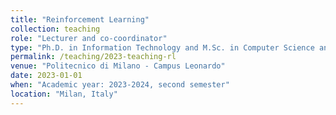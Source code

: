 ```yaml
---
title: "Reinforcement Learning"
collection: teaching
role: "Lecturer and co-coordinator"
type: "Ph.D. in Information Technology and M.Sc. in Computer Science and Engineering, Co-lecturer: Prof. Marcello Restelli"
permalink: /teaching/2023-teaching-rl
venue: "Politecnico di Milano - Campus Leonardo"
date: 2023-01-01
when: "Academic year: 2023-2024, second semester"
location: "Milan, Italy"
---
```

